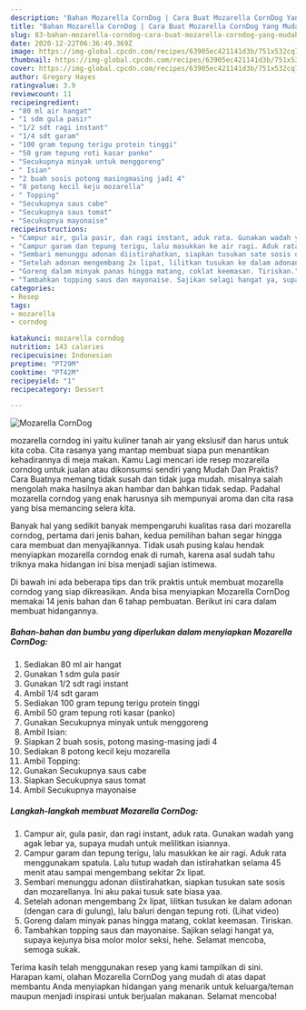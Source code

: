 ```yaml
---
description: "Bahan Mozarella CornDog | Cara Buat Mozarella CornDog Yang Mudah Dan Praktis"
title: "Bahan Mozarella CornDog | Cara Buat Mozarella CornDog Yang Mudah Dan Praktis"
slug: 83-bahan-mozarella-corndog-cara-buat-mozarella-corndog-yang-mudah-dan-praktis
date: 2020-12-22T06:36:49.369Z
image: https://img-global.cpcdn.com/recipes/63905ec421141d3b/751x532cq70/mozarella-corndog-foto-resep-utama.jpg
thumbnail: https://img-global.cpcdn.com/recipes/63905ec421141d3b/751x532cq70/mozarella-corndog-foto-resep-utama.jpg
cover: https://img-global.cpcdn.com/recipes/63905ec421141d3b/751x532cq70/mozarella-corndog-foto-resep-utama.jpg
author: Gregory Hayes
ratingvalue: 3.9
reviewcount: 11
recipeingredient:
- "80 ml air hangat"
- "1 sdm gula pasir"
- "1/2 sdt ragi instant"
- "1/4 sdt garam"
- "100 gram tepung terigu protein tinggi"
- "50 gram tepung roti kasar panko"
- "Secukupnya minyak untuk menggoreng"
- " Isian"
- "2 buah sosis potong masingmasing jadi 4"
- "8 potong kecil keju mozarella"
- " Topping"
- "Secukupnya saus cabe"
- "Secukupnya saus tomat"
- "Secukupnya mayonaise"
recipeinstructions:
- "Campur air, gula pasir, dan ragi instant, aduk rata. Gunakan wadah yang agak lebar ya, supaya mudah untuk melilitkan isiannya."
- "Campur garam dan tepung terigu, lalu masukkan ke air ragi. Aduk rata menggunakam spatula. Lalu tutup wadah dan istirahatkan selama 45 menit atau sampai mengembang sekitar 2x lipat."
- "Sembari menunggu adonan diistirahatkan, siapkan tusukan sate sosis dan mozarellanya. Ini aku pakai tusuk sate biasa yaa."
- "Setelah adonan mengembang 2x lipat, lilitkan tusukan ke dalam adonan (dengan cara di gulung), lalu baluri dengan tepung roti. (Lihat video)"
- "Goreng dalam minyak panas hingga matang, coklat keemasan. Tiriskan."
- "Tambahkan topping saus dan mayonaise. Sajikan selagi hangat ya, supaya kejunya bisa molor molor seksi, hehe. Selamat mencoba, semoga sukak."
categories:
- Resep
tags:
- mozarella
- corndog

katakunci: mozarella corndog 
nutrition: 143 calories
recipecuisine: Indonesian
preptime: "PT29M"
cooktime: "PT42M"
recipeyield: "1"
recipecategory: Dessert

---
```



![Mozarella CornDog](https://img-global.cpcdn.com/recipes/63905ec421141d3b/751x532cq70/mozarella-corndog-foto-resep-utama.jpg)


mozarella corndog ini yaitu kuliner tanah air yang ekslusif dan harus untuk kita coba. Cita rasanya yang mantap membuat siapa pun menantikan kehadirannya di meja makan.
Kamu Lagi mencari ide resep mozarella corndog untuk jualan atau dikonsumsi sendiri yang Mudah Dan Praktis? Cara Buatnya memang tidak susah dan tidak juga mudah. misalnya salah mengolah maka hasilnya akan hambar dan bahkan tidak sedap. Padahal mozarella corndog yang enak harusnya sih mempunyai aroma dan cita rasa yang bisa memancing selera kita.



Banyak hal yang sedikit banyak mempengaruhi kualitas rasa dari mozarella corndog, pertama dari jenis bahan, kedua pemilihan bahan segar hingga cara membuat dan menyajikannya. Tidak usah pusing kalau hendak menyiapkan mozarella corndog enak di rumah, karena asal sudah tahu triknya maka hidangan ini bisa menjadi sajian istimewa.


Di bawah ini ada beberapa tips dan trik praktis untuk membuat mozarella corndog yang siap dikreasikan. Anda bisa menyiapkan Mozarella CornDog memakai 14 jenis bahan dan 6 tahap pembuatan. Berikut ini cara dalam membuat hidangannya.

<!--inarticleads1-->

##### Bahan-bahan dan bumbu yang diperlukan dalam menyiapkan Mozarella CornDog:

1. Sediakan 80 ml air hangat
1. Gunakan 1 sdm gula pasir
1. Gunakan 1/2 sdt ragi instant
1. Ambil 1/4 sdt garam
1. Sediakan 100 gram tepung terigu protein tinggi
1. Ambil 50 gram tepung roti kasar (panko)
1. Gunakan Secukupnya minyak untuk menggoreng
1. Ambil  Isian:
1. Siapkan 2 buah sosis, potong masing-masing jadi 4
1. Sediakan 8 potong kecil keju mozarella
1. Ambil  Topping:
1. Gunakan Secukupnya saus cabe
1. Siapkan Secukupnya saus tomat
1. Ambil Secukupnya mayonaise




<!--inarticleads2-->

##### Langkah-langkah membuat Mozarella CornDog:

1. Campur air, gula pasir, dan ragi instant, aduk rata. Gunakan wadah yang agak lebar ya, supaya mudah untuk melilitkan isiannya.
1. Campur garam dan tepung terigu, lalu masukkan ke air ragi. Aduk rata menggunakam spatula. Lalu tutup wadah dan istirahatkan selama 45 menit atau sampai mengembang sekitar 2x lipat.
1. Sembari menunggu adonan diistirahatkan, siapkan tusukan sate sosis dan mozarellanya. Ini aku pakai tusuk sate biasa yaa.
1. Setelah adonan mengembang 2x lipat, lilitkan tusukan ke dalam adonan (dengan cara di gulung), lalu baluri dengan tepung roti. (Lihat video)
1. Goreng dalam minyak panas hingga matang, coklat keemasan. Tiriskan.
1. Tambahkan topping saus dan mayonaise. Sajikan selagi hangat ya, supaya kejunya bisa molor molor seksi, hehe. Selamat mencoba, semoga sukak.




Terima kasih telah menggunakan resep yang kami tampilkan di sini. Harapan kami, olahan Mozarella CornDog yang mudah di atas dapat membantu Anda menyiapkan hidangan yang menarik untuk keluarga/teman maupun menjadi inspirasi untuk berjualan makanan. Selamat mencoba!
